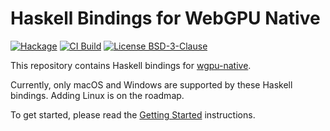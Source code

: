 # Haskell Bindings for WebGPU Native

[![Hackage][hackage-shield]][hackage]
[![CI Build][github-ci-shield]][github-ci]
[![License BSD-3-Clause][license-shield]][license]

[hackage]: http://hackage.haskell.org/package/wgpu-hs
[hackage-shield]: https://img.shields.io/hackage/v/wgpu-hs.svg?logo=haskell
[github-ci]: https://github.com/lancelet/wgpu-hs/actions
[github-ci-shield]: https://github.com/lancelet/wgpu-hs/actions/workflows/ci.yml/badge.svg
[license]: https://github.com/lancelet/wgpu-hs/blob/master/LICENSE
[license-shield]: https://img.shields.io/badge/license-BSD--3--Clause-green.svg

This repository contains Haskell bindings for
[wgpu-native](https://github.com/gfx-rs/wgpu-native).

Currently, only macOS and Windows are supported by these Haskell bindings.
Adding Linux is on the roadmap.

To get started, please read the [Getting Started](GettingStarted.md)
instructions.
